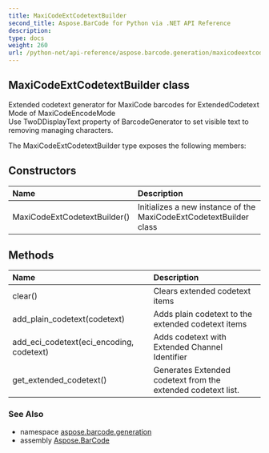 ```yaml
---
title: MaxiCodeExtCodetextBuilder
second_title: Aspose.BarCode for Python via .NET API Reference
description: 
type: docs
weight: 260
url: /python-net/api-reference/aspose.barcode.generation/maxicodeextcodetextbuilder/
---
```


## MaxiCodeExtCodetextBuilder class

Extended codetext generator for MaxiCode barcodes for ExtendedCodetext Mode of MaxiCodeEncodeMode<br/>        Use TwoDDisplayText property of BarcodeGenerator to set visible text to removing managing characters.

The MaxiCodeExtCodetextBuilder type exposes the following members:
## Constructors
| Name | Description |
| :- | :- |
|MaxiCodeExtCodetextBuilder()|Initializes a new instance of the MaxiCodeExtCodetextBuilder class|
## Methods
| Name | Description |
| :- | :- |
|clear()|Clears extended codetext items|
|add_plain_codetext(codetext)|Adds plain codetext to the extended codetext items|
|add_eci_codetext(eci_encoding, codetext)|Adds codetext with Extended Channel Identifier|
|get_extended_codetext()|Generates Extended codetext from the extended codetext list.|

### See Also

* namespace [aspose.barcode.generation](/barcode/python-net/api-reference/aspose.barcode.generation/)
* assembly [Aspose.BarCode](/barcode/python-net/api-reference/)

